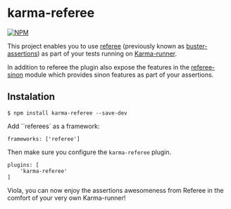 karma-referee
=======================

[![NPM](https://nodei.co/npm/karma-referee.png?stars=true&downloads=true)](https://npmjs.org/package/karma-referee)


This project enables you to use [referee](https://github.com/busterjs/referee) (previously known as [buster-assertions](http://docs.busterjs.org/en/latest/modules/referees/#buster-assertions)) as part of your tests running on [Karma-runner](http://karma-runner.github.io/).

In addition to referee the plugin also expose the features in the [referee-sinon]() module which provides sinon features as part of your assertions.

## Instalation 

	$ npm install karma-referee --save-dev

Add ``referees` as a framework:

	frameworks: ['referee']


Then make sure you configure the ``karma-referee`` plugin.

	plugins: [
		'karma-referee'
	]

Viola, you can now enjoy the assertions awesomeness from Referee in the comfort of your very own Karma-runner!
